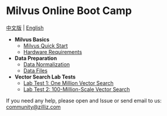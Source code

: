 # Milvus Online Boot Camp
[中文版](../README.md) | [English](README.md)
- **Milvus Basics**
  * [Milvus Quick Start](milvus101/quickstart.md)
  * [Hardware Requirements](milvus101/hardware_platform.md)
- **Data Preparation**
  * [Data Normalization](data_preparation/data_normalization.md)
  * [Data Files](data_preparation/data_file_consideration.md)
- **Vector Search Lab Tests**
  * [Lab Test 1: One Million Vector Search](labs/lab1_sift1b_1m.md)
  * [Lab Test 2: 100-Million-Scale Vector Search](labs/lab2_sift1b_100m.md)

If you need any help, please open and Issue or send email to us: community@zilliz.com
